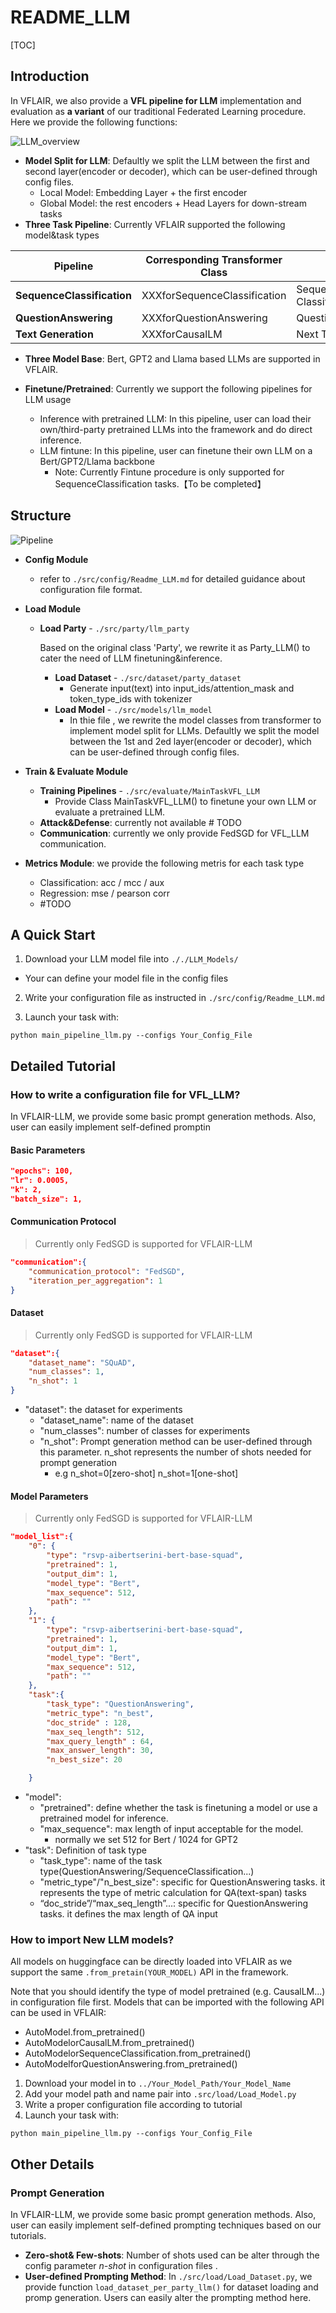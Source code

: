 # README_LLM

[TOC]

## Introduction

In VFLAIR, we also provide a **VFL pipeline for LLM** implementation and evaluation as **a variant** of our traditional Federated Learning procedure. Here we provide the following functions: 

 ![LLM_overview](../../usage_guidance/figures/LLM_overview.png)

- **Model Split for LLM**: Defaultly we split the LLM between the first and second layer(encoder or decoder), which can be user-defined through config files.
  - Local Model: Embedding Layer + the first encoder
  - Global Model: the rest encoders + Head Layers for down-stream tasks
- **Three Task Pipeline**: Currently VFLAIR supported the following model&task types

| Pipeline                   | Corresponding Transformer Class | Task Type                          | Dataset |
| -------------------------- | ------------------------------- | ---------------------------------- | ------- |
| **SequenceClassification** | XXXforSequenceClassification    | Sequence Classification/Regression | GLUE    |
| **QuestionAnswering**      | XXXforQuestionAnswering         | Question Answering                 | SQuAD   |
| **Text Generation**        | XXXforCausalLM                  | Next Token Prediction              | MMLU    |

- **Three Model Base**: Bert, GPT2 and Llama based LLMs are supported in VFLAIR.

- **Finetune/Pretrained**: Currently we support the following pipelines for LLM usage
  - Inference with pretrained LLM: In this pipeline, user can load their own/third-party pretrained LLMs into the framework and do direct inference.
  - LLM fintune: In this pipeline, user can finetune their own LLM on a Bert/GPT2/Llama backbone
    - Note: Currently Fintune procedure is only supported for SequenceClassification tasks.【To be completed】

## Structure
 ![Pipeline](../../usage_guidance/figures/pipeline.png)

- **Config Module**

  - refer to `./src/config/Readme_LLM.md` for detailed guidance about configuration file format.

- **Load Module**

  - **Load Party** - `./src/party/llm_party`

    Based on the original class 'Party', we rewrite it as Party_LLM() to cater the need of LLM finetuning&inference.

    - **Load Dataset** - `./src/dataset/party_dataset`
      - Generate input(text) into input_ids/attention_mask and token_type_ids with tokenizer
    - **Load Model** - `./src/models/llm_model`
      - In thie file , we rewrite the model classes from transformer to implement model split for LLMs. Defaultly we split the model between the 1st and 2ed layer(encoder or decoder), which can be user-defined through config files.

- **Train & Evaluate Module**

  - **Training Pipelines** - `./src/evaluate/MainTaskVFL_LLM`
    - Provide Class MainTaskVFL_LLM() to finetune your own LLM or evaluate a pretrained LLM.
  - **Attack&Defense**: currently not available # TODO
  - **Communication**: currently we only provide FedSGD for VFL_LLM communication.

- **Metrics Module**: we provide the following metris for each task type

  - Classification: acc / mcc / aux
  - Regression: mse / pearson corr 
  - #TODO 



## A Quick Start

1. Download your LLM model file into `././LLM_Models/`

- Your can define your model file in the config files

2. Write your configuration file as instructed in `./src/config/Readme_LLM.md` 

3. Launch your task with:

```
python main_pipeline_llm.py --configs Your_Config_File
```



## Detailed Tutorial

### How to write a configuration file for VFL_LLM?

In VFLAIR-LLM, we provide some basic prompt generation methods. Also, user can easily implement self-defined promptin

#### Basic Parameters

```json
"epochs": 100,
"lr": 0.0005,
"k": 2,
"batch_size": 1,
```

#### Communication Protocol

> Currently only FedSGD is supported for VFLAIR-LLM

```json
"communication":{
    "communication_protocol": "FedSGD",
    "iteration_per_aggregation": 1
}
```

#### Dataset

> Currently only FedSGD is supported for VFLAIR-LLM

```json
"dataset":{
    "dataset_name": "SQuAD",
    "num_classes": 1,
    "n_shot": 1
}
```

- "dataset": the dataset for experiments
  - "dataset_name": name of the dataset
  - "num_classes": number of classes for experiments
  - "n_shot": Prompt generation method can be user-defined through this parameter. n_shot represents the number of shots needed for prompt generation
    - e.g n_shot=0[zero-shot]  n_shot=1[one-shot]

#### Model Parameters

> Currently only FedSGD is supported for VFLAIR-LLM

```json
"model_list":{
    "0": {
        "type": "rsvp-aibertserini-bert-base-squad",
        "pretrained": 1,
        "output_dim": 1,
        "model_type": "Bert",
        "max_sequence": 512,
        "path": ""
    },
    "1": {
        "type": "rsvp-aibertserini-bert-base-squad",
        "pretrained": 1,
        "output_dim": 1,
        "model_type": "Bert",
        "max_sequence": 512,
        "path": ""
    },
    "task":{
        "task_type": "QuestionAnswering",
        "metric_type": "n_best",
        "doc_stride" : 128,
        "max_seq_length": 512,
        "max_query_length" : 64,
        "max_answer_length": 30,
        "n_best_size": 20

    }
```

- "model":
  - "pretrained": define whether the task is finetuning a model or use a pretrained model for inference.
  - "max_sequence": max length of input acceptable for the model.
    - normally we set 512 for Bert / 1024 for GPT2
- "task": Definition of task type
  - "task_type": name of the task type(QuestionAnswering/SequenceClassification...)
  - "metric_type"/"n_best_size": specific for QuestionAnswering tasks. it represents the type of metric calculation for QA(text-span) tasks
  - “doc_stride”/“max_seq_length”...: specific for QuestionAnswering tasks. it defines the max length of QA input



### How to import New LLM models?

All models on huggingface can be directly loaded into VFLAIR as we support the same `.from_pretain(YOUR_MODEL)` API in the framework.

Note that you should identify the type of model pretrained (e.g. CausalLM...) in configuration file first. Models that can be imported with the following API can be used in VFLAIR:

- AutoModel.from_pretrained()
- AutoModelorCausalLM.from_pretrained()
- AutoModelorSequenceClassification.from_pretrained()
- AutoModelforQuestionAnswering.from_pretrained()

1. Download your model in to `../Your_Model_Path/Your_Model_Name`
2. Add your model path and name pair into `.src/load/Load_Model.py`
3. Write a proper configuration file according to tutorial
4. Launch your task with:

```
python main_pipeline_llm.py --configs Your_Config_File
```



## Other Details

### Prompt Generation

In VFLAIR-LLM, we provide some basic prompt generation methods. Also, user can easily implement self-defined prompting techniques based on our tutorials.

- **Zero-shot& Few-shots**: Number of  shots used can be alter through the config parameter *n-shot* in configuration files .
- **User-defined Prompting Method**: In `./src/load/Load_Dataset.py`, we provide function `load_dataset_per_party_llm()` for dataset loading and promp generation. Users can easily alter the prompting method here.